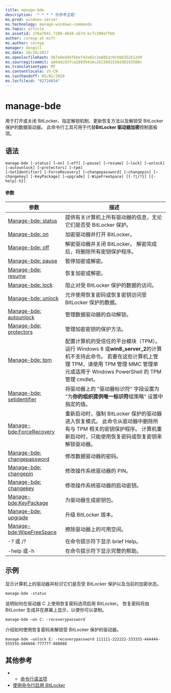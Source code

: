 ```yaml
---
title: manage-bde
description: '* * * * 的参考主题'
ms.prod: windows-server
ms.technology: manage-windows-commands
ms.topic: article
ms.assetid: 276a7841-7289-48d4-a57d-bc7c300affbb
author: coreyp-at-msft
ms.author: coreyp
manager: dongill
ms.date: 10/16/2017
ms.openlocfilehash: 567e0ed45f6bef42e82c3a68b3c0cbbb352b12d9
ms.sourcegitcommit: ab64dc83fca28039416c26226815502d0193500c
ms.translationtype: MT
ms.contentlocale: zh-CN
ms.lasthandoff: 05/01/2020
ms.locfileid: "82724034"
---
```

# <a name="manage-bde"></a>manage-bde



用于打开或关闭 BitLocker、指定解锁机制、更新恢复方法以及解锁受 BitLocker 保护的数据驱动器。 此命令行工具可用于代替**BitLocker 驱动器加密**控制面板项。

## <a name="syntax"></a>语法

```
manage-bde [-status] [–on] [–off] [–pause] [–resume] [–lock] [–unlock] [–autounlock] [–protectors] [–tpm] 
[–SetIdentifier] [-ForceRecovery] [–changepassword] [–changepin] [–changekey] [-KeyPackage] [–upgrade] [-WipeFreeSpace] [{-?|/?}] [{-help|-h}]
```

#### <a name="parameters"></a>参数

|参数|描述|
|---------|-----------|
|[Manage-bde: status](manage-bde-status.md)|提供有关计算机上所有驱动器的信息，无论它们是否受 BitLocker 保护。|
|[Manage-bde: on](manage-bde-on.md)|加密驱动器并打开 BitLocker。|
|[Manage-bde: off](manage-bde-off.md)|解密驱动器并关闭 BitLocker。 解密完成后，将删除所有密钥保护程序。|
|[Manage-bde: pause](manage-bde-pause.md)|暂停加密或解密。|
|[Manage-bde: resume](manage-bde-resume.md)|恢复加密或解密。|
|[Manage-bde: lock](manage-bde-lock.md)|阻止对受 BitLocker 保护的数据的访问。|
|[Manage-bde: unlock](manage-bde-unlock.md)|允许使用恢复密码或恢复密钥访问受 BitLocker 保护的数据。|
|[Manage-bde: autounlock](manage-bde-autounlock.md)|管理数据驱动器的自动解锁。|
|[Manage-bde: protectors](manage-bde-protectors.md)|管理加密密钥的保护方法。|
|[Manage-bde: tpm](manage-bde-tpm.md)|配置计算机的受信任的平台模块（TPM）。 运行 Windows 8 或**win8_server_2**的计算机不支持此命令。 若要在这些计算机上管理 TPM，请使用 TPM 管理 MMC 管理单元或适用于 Windows PowerShell 的 TPM 管理 cmdlet。|
|[Manage-bde: setidentifier](manage-bde-setidentifier.md)|将驱动器上的 "驱动器标识符" 字段设置为 "为**你的组织提供唯一标识符**组策略" 设置中指定的值。|
|[Manage-bde:ForceRecovery](manage-bde-forcerecovery.md)|重新启动时，强制 BitLocker 保护的驱动器进入恢复模式。 此命令从驱动器中删除所有与 TPM 相关的密钥保护程序。 计算机重新启动时，只能使用恢复密码或恢复密钥来解锁驱动器。|
|[Manage-bde: changepassword](manage-bde-changepassword.md)|修改数据驱动器的密码。|
|[Manage-bde: changepin](manage-bde-changepin.md)|修改操作系统驱动器的 PIN。|
|[Manage-bde: changekey](manage-bde-changekey.md)|修改操作系统驱动器的启动密钥。|
|[Manage-bde:KeyPackage](manage-bde-keypackage.md)|为驱动器生成密钥包。|
|[Manage-bde: upgrade](manage-bde-upgrade.md)|升级 BitLocker 版本。|
|[Manage-bde:WipeFreeSpace](manage-bde-wipefreespace.md)|擦除驱动器上的可用空间。|
|-? 或 /?|在命令提示符下显示 brief Help。|
|-help 或-h|在命令提示符下显示完整的帮助。|

## <a name="examples"></a>示例

显示计算机上的驱动器并标识它们是否受 BitLocker 保护以及当前的加密状态。
```
manage-bde -status
```
说明如何在驱动器 C 上使用恢复密码选项启用 BitLocker。 恢复密码将由 BitLocker 生成并在屏幕上显示，以便你可以录制。
```
manage-bde –on C: -recoverypassword
```
介绍如何使用恢复密码来解锁受 BitLocker 保护的驱动器。
```
manage-bde –unlock E: -recoverypassword 111111-222222-333333-444444-555555-666666-777777-888888
```

## <a name="additional-references"></a>其他参考

-   - [命令行语法项](command-line-syntax-key.md)
-   [使用命令行启用 BitLocker](https://technet.microsoft.com/library/dd894351(v=ws.10).aspx)

